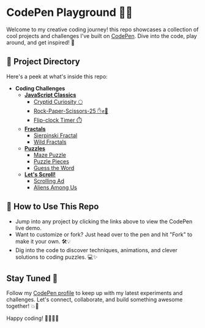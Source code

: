# CodePen Playground 🎨💡

Welcome to my creative coding journey! this repo showcases a collection of cool projects and challenges I've built on [CodePen](https://codepen.io/Philip-Walsh). Dive into the code, play around, and get inspired! 🚀

## 📂 Project Directory

Here's a peek at what's inside this repo:

- **Coding Challenges**
  - **[JavaScript Classics](https://codepen.io/challenges/2024/september)**
    - [Cryptid Curiosity 🌕](https://codepen.io/Philip-Walsh/pen/Baggzgr)
    - [Rock-Paper-Scissors-25 ✋✊🖖](https://codepen.io/Philip-Walsh/pen/RwzevxJ)
    - [Flip-clock Timer ⏱️](https://codepen.io/Philip-Walsh/pen/gONJYdM)
  - **[Fractals](https://codepen.io/challenges/2024/august)**
    - [Sierpinski Fractal](https://codepen.io/Philip-Walsh/pen/LYKebJW)
    - [Wild Fractals](https://codepen.io/Philip-Walsh/pen/mdZpOoL)
  - **[Puzzles](https://codepen.io/challenges/2024/july)**
    - [Maze Puzzle](https://codepen.io/Philip-Walsh/pen/QWXNaax)
    - [Puzzle Pieces](https://codepen.io/Philip-Walsh/pen/mdZPLZB)
    - [Guess the Word](https://codepen.io/Philip-Walsh/pen/ExBKoPM)
  - **[Let's Scroll!](https://codepen.io/challenges/2024/june)**
    - [Scrolling Ad](https://codepen.io/Philip-Walsh/pen/ExzzEVb)
    - [Aliens Among Us](https://codepen.io/Philip-Walsh/pen/oNKvJNv)


## 🚀 How to Use This Repo

- Jump into any project by clicking the links above to view the CodePen live demo.
- Want to customize or fork? Just head over to the pen and hit "Fork" to make it your own. 🛠️💡
- Dig into the code to discover techniques, animations, and clever solutions to coding puzzles. 💻✨

## Stay Tuned 🔔

Follow my [CodePen profile](https://codepen.io/Philip-Walsh) to keep up with my latest experiments and challenges. Let's connect, collaborate, and build something awesome together! 💥🎉

Happy coding! 👨‍💻👩‍💻

